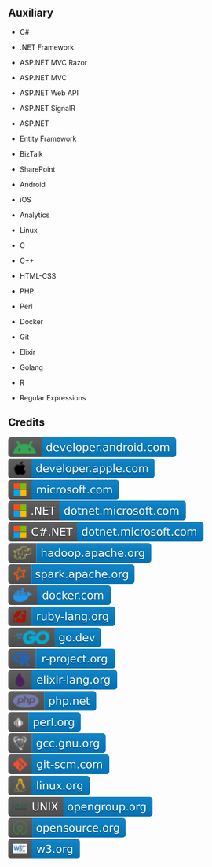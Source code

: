 Auxiliary
---------

- C#

- .NET Framework

- ASP.NET MVC Razor

- ASP.NET MVC

- ASP.NET Web API

- ASP.NET SignalR

- ASP.NET

- Entity Framework

- BizTalk

- SharePoint

- Android

- iOS

- Analytics

- Linux

- C

- C++

- HTML-CSS

- PHP

- Perl

- Docker

- Git

- Elixir

- Golang

- R

- Regular Expressions

Credits
-------
[![image](
Credits/developer.android.com.svg)](https://developer.android.com/)  
[![image](
Credits/developer.apple.com.svg)](https://developer.apple.com/)  
[![image](
Credits/microsoft.com.svg)](https://microsoft.com/)<!--[![image](
Credits/dotnet.microsoft.com.svg)](https://dotnet.microsoft.com/)-->  
[![image](
Credits/CS.NET-dotnet.microsoft.com.svg)](https://dotnet.microsoft.com/)  
[![image](
Credits/CS-dotnet.microsoft.com.svg)](https://dotnet.microsoft.com/languages/csharp/)   
[![image](
Credits/hadoop.apache.org.svg)](https://hadoop.apache.org/)  
[![image](
Credits/spark.apache.org.svg)](https://spark.apache.org/)  
[![image](
Credits/docker.com.svg)](https://docker.com/)  
[![image](
Credits/ruby-lang.org.svg)](https://ruby-lang.org/)  
[![image](
Credits/go.dev.svg)](https://go.dev/)  
[![image](
Credits/r-project.org.svg)](https://r-project.org/)  
[![image](
Credits/elixir-lang.org.svg)](https://elixir-lang.org/)  
[![image](
Credits/php.net.svg)](https://php.net/)  
[![image](
Credits/perl.org.svg)](https://perl.org/)  
[![image](
Credits/gcc.gnu.org.svg)](https://gcc.gnu.org/)  
[![image](
Credits/git-scm.com.svg)](https://git-scm.com/)  
[![image](
Credits/linux.org.svg)](https://linux.org/)  
[![image](
Credits/UNIX-opengroup.org.svg)](https://opengroup.org/)  
[![image](
Credits/opensource.org.svg)](https://opensource.org/)<!--[![image](
Credits/opengroup.org.svg)](https://opengroup.org/)-->  
[![image](
Credits/w3.org.svg)](https://w3.org/)<!--[![image](
Credits/jetbrains.com.svg)](https://jetbrains.com/)  
[![image](
Credits/GoLand-jetbrains.com.svg)](https://jetbrains.com/go/)  
[![image](
Credits/rust-lang.org.svg)](https://rust-lang.org/)  
[![image](
Credits/RustRover-jetbrains.com.svg)](https://jetbrains.com/rust/)-->